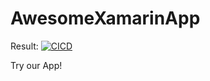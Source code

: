 # AwesomeXamarinApp

Result:
[![CICD](https://github.com/sergio115/AwesomeXamarinApp/actions/workflows/cicd.yaml/badge.svg)](https://github.com/sergio115/AwesomeXamarinApp/actions/workflows/cicd.yaml)

Try our App!
